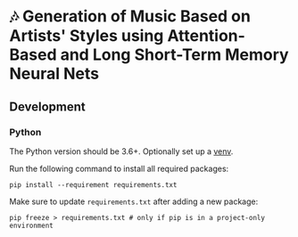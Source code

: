 # 🎶 Generation of Music Based on Artists' Styles using Attention-Based and Long Short-Term Memory Neural Nets

## Development

### Python

The Python version should be 3.6+. Optionally set up
a [venv](https://docs.python.org/3/library/venv.html).

Run the following command to install all required packages:

```shell
pip install --requirement requirements.txt 
```

Make sure to update `requirements.txt` after adding a new package:

```shell
pip freeze > requirements.txt # only if pip is in a project-only environment
```
